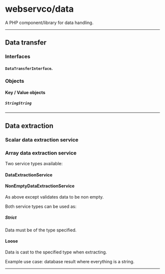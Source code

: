 # webservco/data

A PHP component/library for data handling.

---

## Data transfer

### Interfaces

#### `DataTransferInterface`.

### Objects

#### Key / Value objects

##### `StringString`

---

## Data extraction

### Scalar data extraction service
### Array data extraction service

Two service types available:

#### DataExtractionService

#### NonEmptyDataExtractionService

As above except validates data to be non empty.

Both service types can be used as:

##### Strict

Data must be of the type specified.

#### Loose

Data is cast to the specified type when extracting.

Example use case: database result where everything is a string.

---
